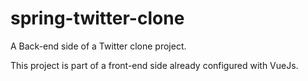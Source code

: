 # spring-twitter-clone
A Back-end side of a Twitter clone project.

This project is part of a front-end side already configured with VueJs.
